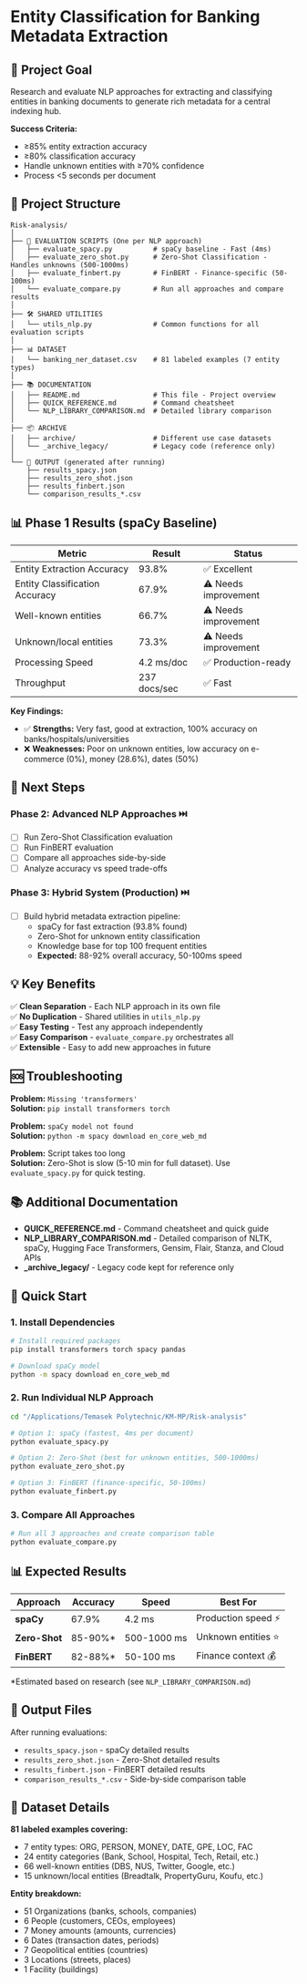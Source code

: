 # Entity Classification for Banking Metadata Extraction

## 🎯 Project Goal
Research and evaluate NLP approaches for extracting and classifying entities in banking documents to generate rich metadata for a central indexing hub.

**Success Criteria:**
- ≥85% entity extraction accuracy
- ≥80% classification accuracy
- Handle unknown entities with ≥70% confidence
- Process <5 seconds per document

## 📂 Project Structure

```
Risk-analysis/
│
├── 🔬 EVALUATION SCRIPTS (One per NLP approach)
│   ├── evaluate_spacy.py          # spaCy baseline - Fast (4ms)
│   ├── evaluate_zero_shot.py      # Zero-Shot Classification - Handles unknowns (500-1000ms)
│   ├── evaluate_finbert.py        # FinBERT - Finance-specific (50-100ms)
│   └── evaluate_compare.py        # Run all approaches and compare results
│
├── 🛠️ SHARED UTILITIES
│   └── utils_nlp.py               # Common functions for all evaluation scripts
│
├── 📊 DATASET
│   └── banking_ner_dataset.csv    # 81 labeled examples (7 entity types)
│
├── 📚 DOCUMENTATION
│   ├── README.md                  # This file - Project overview
│   ├── QUICK_REFERENCE.md         # Command cheatsheet
│   └── NLP_LIBRARY_COMPARISON.md  # Detailed library comparison
│
├── 📦 ARCHIVE
│   ├── archive/                   # Different use case datasets
│   └── _archive_legacy/           # Legacy code (reference only)
│
└── 📁 OUTPUT (generated after running)
    ├── results_spacy.json
    ├── results_zero_shot.json
    ├── results_finbert.json
    └── comparison_results_*.csv
```

## 📊 Phase 1 Results (spaCy Baseline)

| Metric | Result | Status |
|--------|--------|--------|
| Entity Extraction Accuracy | 93.8% | ✅ Excellent |
| Entity Classification Accuracy | 67.9% | ⚠️ Needs improvement |
| Well-known entities | 66.7% | ⚠️ Needs improvement |
| Unknown/local entities | 73.3% | ⚠️ Needs improvement |
| Processing Speed | 4.2 ms/doc | ✅ Production-ready |
| Throughput | 237 docs/sec | ✅ Fast |

**Key Findings:**
- ✅ **Strengths:** Very fast, good at extraction, 100% accuracy on banks/hospitals/universities
- ❌ **Weaknesses:** Poor on unknown entities, low accuracy on e-commerce (0%), money (28.6%), dates (50%)

## 🚀 Next Steps

### Phase 2: Advanced NLP Approaches ⏭️
- [ ] Run Zero-Shot Classification evaluation
- [ ] Run FinBERT evaluation  
- [ ] Compare all approaches side-by-side
- [ ] Analyze accuracy vs speed trade-offs

### Phase 3: Hybrid System (Production) ⏭️
- [ ] Build hybrid metadata extraction pipeline:
  - spaCy for fast extraction (93.8% found)
  - Zero-Shot for unknown entity classification
  - Knowledge base for top 100 frequent entities
  - **Expected:** 88-92% overall accuracy, 50-100ms speed

## 💡 Key Benefits

✅ **Clean Separation** - Each NLP approach in its own file  
✅ **No Duplication** - Shared utilities in `utils_nlp.py`  
✅ **Easy Testing** - Test any approach independently  
✅ **Easy Comparison** - `evaluate_compare.py` orchestrates all  
✅ **Extensible** - Easy to add new approaches in future

## 🆘 Troubleshooting

**Problem:** `Missing 'transformers'`  
**Solution:** `pip install transformers torch`

**Problem:** `spaCy model not found`  
**Solution:** `python -m spacy download en_core_web_md`

**Problem:** Script takes too long  
**Solution:** Zero-Shot is slow (5-10 min for full dataset). Use `evaluate_spacy.py` for quick testing.

## 📚 Additional Documentation

- **QUICK_REFERENCE.md** - Command cheatsheet and quick guide
- **NLP_LIBRARY_COMPARISON.md** - Detailed comparison of NLTK, spaCy, Hugging Face Transformers, Gensim, Flair, Stanza, and Cloud APIs
- **_archive_legacy/** - Legacy code kept for reference only

## 🚀 Quick Start

### 1. Install Dependencies
```bash
# Install required packages
pip install transformers torch spacy pandas

# Download spaCy model
python -m spacy download en_core_web_md
```

### 2. Run Individual NLP Approach
```bash
cd "/Applications/Temasek Polytechnic/KM-MP/Risk-analysis"

# Option 1: spaCy (fastest, 4ms per document)
python evaluate_spacy.py

# Option 2: Zero-Shot (best for unknown entities, 500-1000ms)
python evaluate_zero_shot.py

# Option 3: FinBERT (finance-specific, 50-100ms)
python evaluate_finbert.py
```

### 3. Compare All Approaches
```bash
# Run all 3 approaches and create comparison table
python evaluate_compare.py
```

## 📊 Expected Results

| Approach | Accuracy | Speed | Best For |
|----------|----------|-------|----------|
| **spaCy** | 67.9% | 4.2 ms | Production speed ⚡ |
| **Zero-Shot** | 85-90%* | 500-1000 ms | Unknown entities ⭐ |
| **FinBERT** | 82-88%* | 50-100 ms | Finance context 💰 |

*Estimated based on research (see `NLP_LIBRARY_COMPARISON.md`)

## 📁 Output Files

After running evaluations:
- `results_spacy.json` - spaCy detailed results
- `results_zero_shot.json` - Zero-Shot detailed results
- `results_finbert.json` - FinBERT detailed results
- `comparison_results_*.csv` - Side-by-side comparison table

## 📝 Dataset Details

**81 labeled examples covering:**
- 7 entity types: ORG, PERSON, MONEY, DATE, GPE, LOC, FAC
- 24 entity categories (Bank, School, Hospital, Tech, Retail, etc.)
- 66 well-known entities (DBS, NUS, Twitter, Google, etc.)
- 15 unknown/local entities (Breadtalk, PropertyGuru, Koufu, etc.)

**Entity breakdown:**
- 51 Organizations (banks, schools, companies)
- 6 People (customers, CEOs, employees)
- 7 Money amounts (amounts, currencies)
- 6 Dates (transaction dates, periods)
- 7 Geopolitical entities (countries)
- 3 Locations (streets, places)
- 1 Facility (buildings)

